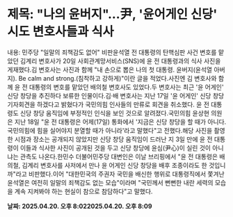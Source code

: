 # **제목: "나의 윤버지"…尹, '윤어게인 신당' 시도 변호사들과 식사**

  내용: 민주당 "일말의 죄책감도 없어" 비판윤석열 전 대통령의 탄핵심판 사건 변호를 맡았던 김계리 변호사가 20일 사회관계망서비스(SNS)에 윤 전 대통령과의 식사 사진을 게재했다.김 변호사는 사진과 함께 "내 손으로 뽑은 나의 첫 대통령. 윤버지(윤석열 아버지). Be calm and strong.(침착하고 강하게)"이란 글을 적었다.사진엔 김 변호사와 함께 윤 전 대통령의 변호를 맡았던 배의철 변호사도 있었다.두 변호사는 최근 '윤 어게인' 신당 창당을 추진하다 보류한 인물이다.김·배 변호사는 지난 17일 '윤 어게인' 신당 창당 기자회견을 하겠다고 밝혔다가 국민의힘 인사들의 만류로 회견을 취소했다. 윤 전 대통령도 신당 창당 움직임에 부정적인 인식을 보인 것으로 알려졌다.국민의힘 윤상현 의원은 지난 18일 "윤 전 대통령은 어제(17일) 통화에서 '지금은 신당 창당을 할 때가 아니다. 국민의힘에 힘을 실어야지 분열할 때가 아니라'라고 말했다"고 전했다.해당 사진을 촬영한 시점과 장소는 공개되지 않았지만 신당 창당 움직임이 드러난 지 3일 만에 윤 전 대통령이 이들과 식사한 사진이 공개된 것을 두고 신당 창당에 윤심(尹心)이 실린 것이 아니냐는 관측도 나온다.한민수 더불어민주당 대변인은 이날 브리핑에서 "윤 전 대통령은 배의철, 김계리 변호사를 사저에서 만나 윤 어게인 신당 창당을 배후 조종이라도 한 것입니까"라고 비판했다.이어 "대한민국의 주권자 국민을 배신한 행위로 대통령직에서 쫓겨난 윤석열은 여전히 일말의 죄책감도 없는 모습"이라며 "국민께서 뻔뻔한 내란 세력의 모습을 계속 지켜봐야 하는 현실이 참으로 참담하다"고 말했다.

  **날짜: 2025.04.20. 오후 8:022025.04.20. 오후 8:09**